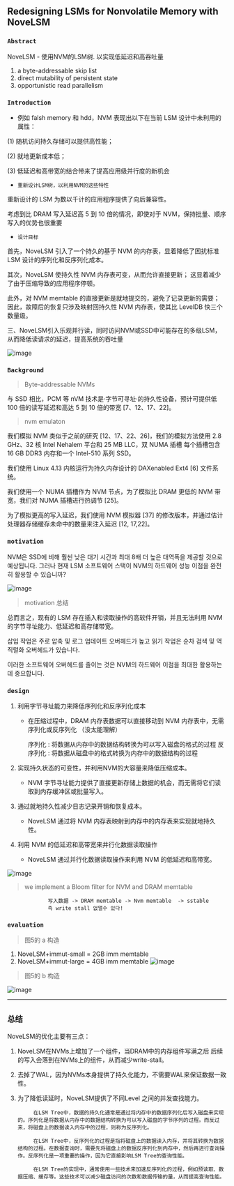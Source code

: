 ## Redesigning LSMs for Nonvolatile Memory with NoveLSM

### `Abstract`
NoveLSM - 使用NVM的LSM树. 以实现低延迟和高吞吐量

1. a byte-addressable skip list
2. direct mutability of persistent state
3. opportunistic read parallelism

### `Introduction`

- 例如 falsh memory 和 hdd，NVM 表现出以下在当前 LSM 设计中未利用的属性：

(1) 随机访问持久存储可以提供高性能；

(2) 就地更新成本低；

(3) 低延迟和高带宽的结合带来了提高应用级并行度的新机会

- `重新设计LSM树，以利用NVM的这些特性`
  
重新设计的 LSM 为数以千计的应用程序提供了向后兼容性。

考虑到比 DRAM 写入延迟高 5 到 10 倍的情况，即使对于 NVM，保持批量、顺序写入的优势也很重要

- `设计目标`
  
首先，NoveLSM 引入了一个持久的基于 NVM 的内存表，显着降低了困扰标准 LSM 设计的序列化和反序列化成本。

其次，NoveLSM 使持久性 NVM 内存表可变，从而允许直接更新； 这显着减少了由于压缩导致的应用程序停顿。

此外，对 NVM memtable 的直接更新是就地提交的，避免了记录更新的需要； 因此，故障后的恢复只涉及映射回持久性 NVM 内存表，使其比 LevelDB 快三个数量级。

三、NoveLSM引入乐观并行读，同时访问NVM或SSD中可能存在的多级LSM，从而降低读请求的延迟，提高系统的吞吐量


![image](https://user-images.githubusercontent.com/86946575/229415617-4614fd50-97f6-4cbc-ad68-a2a98d1318b7.png)

### `Background`

> Byte-addressable NVMs

与 SSD 相比，PCM 等 nVM 技术是·字节可寻址·的持久性设备，预计可提供低 100 倍的读写延迟和高达 5 到 10 倍的带宽 [7、12、17、22]。

> nvm emulaton

我们模拟 NVM 类似于之前的研究 [12、17、22、26]，我们的模拟方法使用 2.8 GHz、32 核 Intel Nehalem 平台和 25 MB LLC，双 NUMA 插槽 每个插槽包含 16 GB DDR3 内存和一个 Intel-510 系列 SSD。

我们使用 Linux 4.13 内核运行为持久内存设计的 DAXenabled Ext4 [6] 文件系统。

  我们使用一个 NUMA 插槽作为 NVM 节点，为了模拟比 DRAM 更低的 NVM 带宽，我们对 NUMA 插槽进行热调节 [25]。

为了模拟更高的写入延迟，我们使用 NVM 模拟器 [37] 的修改版本，并通过估计处理器存储缓存未命中的数量来注入延迟 [12, 17,22]。

### `motivation`

NVM은 SSD에 비해 훨씬 낮은 대기 시간과 최대 8배 더 높은 대역폭을 제공할 것으로 예상됩니다. 그러나 현재 LSM 소프트웨어 스택이 NVM의 하드웨어 성능 이점을 완전히 활용할 수 있습니까?

![image](https://user-images.githubusercontent.com/86946575/229420563-80ab1952-fdf0-405e-89c0-6e4c5ed2661c.png)

>  motivation 总结

总而言之，现有的 LSM 存在插入和读取操作的高软件开销，并且无法利用 NVM 的字节寻址能力、低延迟和高存储带宽。

삽입 작업은 주로 압축 및 로그 업데이트 오버헤드가 높고 읽기 작업은 순차 검색 및 역직렬화 오버헤드가 있습니다.

이러한 소프트웨어 오버헤드를 줄이는 것은 NVM의 하드웨어 이점을 최대한 활용하는 데 중요합니다.

### `design`

1. 利用字节寻址能力来降低序列化和反序列化成本
    - 在压缩过程中，DRAM 内存表数据可以直接移动到 NVM 内存表中，无需序列化或反序列化 （没太能理解）

        序列化 : 将数据从内存中的数据结构转换为可以写入磁盘的格式的过程
        反序列化 : 将数据从磁盘中的格式转换为内存中的数据结构的过程

2. 实现持久状态的可变性，并利用NVM的大容量来降低压缩成本。
   - NVM 字节寻址能力提供了直接更新存储上数据的机会，而无需将它们读取到内存缓冲区或批量写入。 

3. 通过就地持久性减少日志记录开销和恢复成本。
    - NoveLSM 通过将 NVM 内存表映射到内存中的内存表来实现就地持久性。

4. 利用 NVM 的低延迟和高带宽来并行化数据读取操作 
    - NoveLSM 通过并行化数据读取操作来利用 NVM 的低延迟和高带宽。 

![image](https://user-images.githubusercontent.com/86946575/229447473-6d633d8e-c7fb-4bf9-a6c5-4e9e0c9c4399.png)
> we implement a Bloom filter for NVM and DRAM memtable

                 写入数据 -> DRAM memtable -> Nvm memtable  -> sstable
                 즉 write stall 없앨수 있다!



### `evaluation`

> 图5的 a 构造

1. NoveLSM+immut-small = 2GB imm memtable
2. NoveLSM+immut-large = 4GB imm memtable
![image](https://user-images.githubusercontent.com/86946575/229453384-54e34e2f-fcc3-4f6a-866f-47b68744e0a1.png)

> 图5的 b 构造

![image](https://user-images.githubusercontent.com/86946575/229458012-e018bf3e-ca07-4594-a21d-f0682fd09590.png)


---
## `总结`

NoveLSM的优化主要有三点：

1. NoveLSM在NVMs上增加了一个组件，当DRAM中的内存组件写满之后 后续的写入会落到在NVMs上的组件，从而减少write-stall。

2. 去掉了WAL，因为NVMs本身提供了持久化能力，不需要WAL来保证数据一致性。

3. 为了降低读延时，NoveLSM提供了不同Level 之间的并发查找能力。


            在LSM Tree中，数据的持久化通常是通过将内存中的数据序列化后写入磁盘来实现的。序列化是将数据从内存中的数据结构转换为可以写入磁盘的字节序列的过程。而反过来，将磁盘上的数据读入内存中的过程，则称为反序列化。

            在LSM Tree中，反序列化的过程是指将磁盘上的数据读入内存，并将其转换为数据结构的过程。在数据查询时，需要先将磁盘上的数据反序列化到内存中，然后再进行查询操作。反序列化是一项重要的操作，因为它直接影响LSM Tree的查询性能。

            在LSM Tree的实现中，通常使用一些技术来加速反序列化的过程，例如预读取、数据压缩、缓存等。这些技术可以减少磁盘访问的次数和数据传输的量，从而提高查询性能。